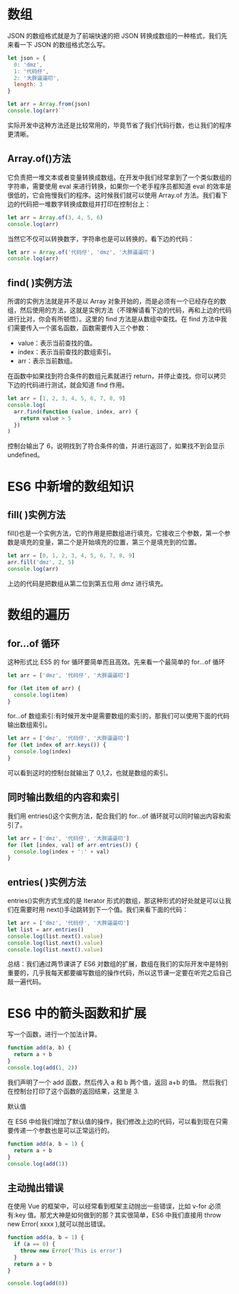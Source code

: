 # 数组

JSON 的数组格式就是为了前端快速的把 JSON 转换成数组的一种格式，我们先来看一下 JSON 的数组格式怎么写。

```js
let json = {
  0: 'dmz',
  1: '代码仔',
  2: '大胖逼逼叨',
  length: 3
}

let arr = Array.from(json)
console.log(arr)``
```

实际开发中这种方法还是比较常用的，毕竟节省了我们代码行数，也让我们的程序更清晰。

## Array.of()方法

它负责把一堆文本或者变量转换成数组。在开发中我们经常拿到了一个类似数组的字符串，需要使用 eval 来进行转换，如果你一个老手程序员都知道 eval 的效率是很低的，它会拖慢我们的程序。这时候我们就可以使用 Array.of 方法。我们看下边的代码把一堆数字转换成数组并打印在控制台上：

```js
let arr = Array.of(3, 4, 5, 6)
console.log(arr)
```

当然它不仅可以转换数字，字符串也是可以转换的，看下边的代码：

```js
let arr = Array.of('代码仔', 'dmz', '大胖逼逼叨')
console.log(arr)
```

## find( )实例方法

所谓的实例方法就是并不是以 Array 对象开始的，而是必须有一个已经存在的数组，然后使用的方法，这就是实例方法（不理解请看下边的代码，再和上边的代码进行比对，你会有所顿悟）。这里的 find 方法是从数组中查找。在 find 方法中我们需要传入一个匿名函数，函数需要传入三个参数：

- value：表示当前查找的值。
- index：表示当前查找的数组索引。
- arr：表示当前数组。

在函数中如果找到符合条件的数组元素就进行 return，并停止查找。你可以拷贝下边的代码进行测试，就会知道 find 作用。

```js
let arr = [1, 2, 3, 4, 5, 6, 7, 8, 9]
console.log(
  arr.find(function (value, index, arr) {
    return value > 5
  })
)
```

控制台输出了 6，说明找到了符合条件的值，并进行返回了，如果找不到会显示 undefined。

# ES6 中新增的数组知识

## fill( )实例方法

fill()也是一个实例方法，它的作用是把数组进行填充，它接收三个参数，第一个参数是填充的变量，第二个是开始填充的位置，第三个是填充到的位置。

```js
let arr = [0, 1, 2, 3, 4, 5, 6, 7, 8, 9]
arr.fill('dmz', 2, 5)
console.log(arr)
```

上边的代码是把数组从第二位到第五位用 dmz 进行填充。

# 数组的遍历

## for…of 循环

这种形式比 ES5 的 for 循环要简单而且高效。先来看一个最简单的 for…of 循环

```js
let arr = ['dmz', '代码仔', '大胖逼逼叨']

for (let item of arr) {
  console.log(item)
}
```

for…of 数组索引:有时候开发中是需要数组的索引的，那我们可以使用下面的代码输出数组索引。

```js
let arr = ['dmz', '代码仔', '大胖逼逼叨']
for (let index of arr.keys()) {
  console.log(index)
}
```

可以看到这时的控制台就输出了 0,1,2，也就是数组的索引。

## 同时输出数组的内容和索引

我们用 entries()这个实例方法，配合我们的 for…of 循环就可以同时输出内容和索引了。

```js
let arr = ['dmz', '代码仔', '大胖逼逼叨']
for (let [index, val] of arr.entries()) {
  console.log(index + ':' + val)
}
```

## entries( )实例方法

entries()实例方式生成的是 Iterator 形式的数组，那这种形式的好处就是可以让我们在需要时用 next()手动跳转到下一个值。我们来看下面的代码：

```js
let arr = ['dmz', '代码仔', '大胖逼逼叨']
let list = arr.entries()
console.log(list.next().value)
console.log(list.next().value)
console.log(list.next().value)
```

总结：我们通过两节课讲了 ES6 对数组的扩展，数组在我们的实际开发中是特别重要的，几乎我每天都要编写数组的操作代码，所以这节课一定要在听完之后自己敲一遍代码。

# ES6 中的箭头函数和扩展

写一个函数，进行一个加法计算。

```js
function add(a, b) {
  return a + b
}
console.log(add(1, 2))
```

我们声明了一个 add 函数，然后传入 a 和 b 两个值，返回 a+b 的值。 然后我们在控制台打印了这个函数的返回结果，这里是 3.

默认值

在 ES6 中给我们增加了默认值的操作，我们修改上边的代码，可以看到现在只需要传递一个参数也是可以正常运行的。

```js
function add(a, b = 1) {
  return a + b
}
console.log(add(1))
```

## 主动抛出错误

在使用 Vue 的框架中，可以经常看到框架主动抛出一些错误，比如 v-for 必须有:key 值。那尤大神是如何做到的那？其实很简单，ES6 中我们直接用 throw new Error( xxxx ),就可以抛出错误。

```js
function add(a, b = 1) {
  if (a == 0) {
    throw new Error('This is error')
  }
  return a + b
}

console.log(add(0))
```
